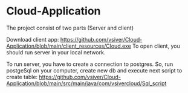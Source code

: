 # Cloud-Application

The project consist of two parts (Server and client)

Download client app: https://github.com/vsiver/Cloud-Application/blob/main/client_resources/Cloud.exe
To open client, you should run server in your local network.

To run server, you have to create a connection to postgres. So, run postgeSql on your computer, create new db 
and execute next script to create table: https://github.com/vsiver/Cloud-Application/blob/main/src/main/java/com/vsivercloud/Sql_script




